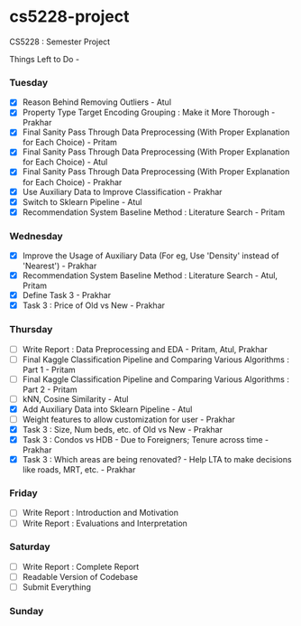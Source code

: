 # cs5228-project
CS5228 : Semester Project

Things Left to Do -

### Tuesday
- [x] Reason Behind Removing Outliers - Atul
- [x] Property Type Target Encoding Grouping : Make it More Thorough - Prakhar
- [x] Final Sanity Pass Through Data Preprocessing (With Proper Explanation for Each Choice) - Pritam
- [x] Final Sanity Pass Through Data Preprocessing (With Proper Explanation for Each Choice) - Atul
- [x] Final Sanity Pass Through Data Preprocessing (With Proper Explanation for Each Choice) - Prakhar
- [x] Use Auxiliary Data to Improve Classification - Prakhar
- [x] Switch to Sklearn Pipeline - Atul
- [x] Recommendation System Baseline Method : Literature Search - Pritam

### Wednesday
- [x] Improve the Usage of Auxiliary Data (For eg, Use 'Density' instead of 'Nearest') - Prakhar
- [x] Recommendation System Baseline Method : Literature Search - Atul, Pritam
- [x] Define Task 3 - Prakhar
- [x] Task 3 : Price of Old vs New - Prakhar

### Thursday
- [ ] Write Report : Data Preprocessing and EDA - Pritam, Atul, Prakhar
- [ ] Final Kaggle Classification Pipeline and Comparing Various Algorithms : Part 1 - Pritam
- [ ] Final Kaggle Classification Pipeline and Comparing Various Algorithms : Part 2 - Pritam
- [ ] kNN, Cosine Similarity - Atul
- [x] Add Auxiliary Data into Sklearn Pipeline - Atul
- [ ] Weight features to allow customization for user - Prakhar
- [x] Task 3 : Size, Num beds, etc. of Old vs New - Prakhar
- [x] Task 3 : Condos vs HDB - Due to Foreigners; Tenure across time - Prakhar
- [x] Task 3 : Which areas are being renovated? - Help LTA to make decisions like roads, MRT, etc. - Prakhar

### Friday
- [ ] Write Report : Introduction and Motivation
- [ ] Write Report : Evaluations and Interpretation

### Saturday
- [ ] Write Report : Complete Report
- [ ] Readable Version of Codebase
- [ ] Submit Everything

### Sunday
